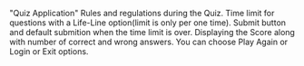 "Quiz Application"
Rules and regulations during the Quiz.
Time limit for questions with a Life-Line option(limit is only per one time).
Submit button and default submition when the time limit is over.
Displaying the Score along with number of correct and wrong answers.
You can choose Play Again or Login or Exit options. 
